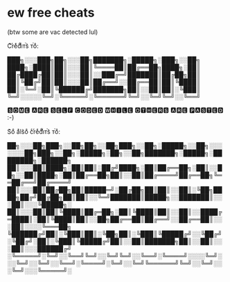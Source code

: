 # ew free cheats
(btw some are vac detected lul)

Cͨrͬeͤdͩiͥᴛⷮs͛ ᴛⷮoͦ:

███╗░░░███╗██╗░░░██╗███████╗░█████╗░███╗░░██╗
████╗░████║██║░░░██║╚════██║██╔══██╗████╗░██║
██╔████╔██║██║░░░██║░░███╔═╝███████║██╔██╗██║
██║╚██╔╝██║██║░░░██║██╔══╝░░██╔══██║██║╚████║
██║░╚═╝░██║╚██████╔╝███████╗██║░░██║██║░╚███║
╚═╝░░░░░╚═╝░╚═════╝░╚══════╝╚═╝░░╚═╝╚═╝░░╚══╝

🆂🅾🅼🅴 🅰🆁🅴 🆂🅴🅻🅵 🅲🅾🅳🅴🅳 🆆🅷🅸🅻🅴 🅾🆃🅷🅴🆁🆂 🅰🆁🅴 🅿🅰🆂🆃🅴🅳 :-)


S͛oͦ aͣls͛oͦ cͨrͬeͤdͩiͥᴛⷮs͛ ᴛⷮoͦ:

██╗░░░██╗███╗░░██╗██╗░░██╗███╗░░██╗░█████╗░░██╗░░░░░░░██╗███╗░░██╗░█████╗░██╗░░██╗███████╗░█████╗░████████╗░██████╗
██║░░░██║████╗░██║██║░██╔╝████╗░██║██╔══██╗░██║░░██╗░░██║████╗░██║██╔══██╗██║░░██║██╔════╝██╔══██╗╚══██╔══╝██╔════╝
██║░░░██║██╔██╗██║█████═╝░██╔██╗██║██║░░██║░╚██╗████╗██╔╝██╔██╗██║██║░░╚═╝███████║█████╗░░███████║░░░██║░░░╚█████╗░
██║░░░██║██║╚████║██╔═██╗░██║╚████║██║░░██║░░████╔═████║░██║╚████║██║░░██╗██╔══██║██╔══╝░░██╔══██║░░░██║░░░░╚═══██╗
╚██████╔╝██║░╚███║██║░╚██╗██║░╚███║╚█████╔╝░░╚██╔╝░╚██╔╝░██║░╚███║╚█████╔╝██║░░██║███████╗██║░░██║░░░██║░░░██████╔╝
░╚═════╝░╚═╝░░╚══╝╚═╝░░╚═╝╚═╝░░╚══╝░╚════╝░░░░╚═╝░░░╚═╝░░╚═╝░░╚══╝░╚════╝░╚═╝░░╚═╝╚══════╝╚═╝░░╚═╝░░░╚═╝░░░╚═════╝░
